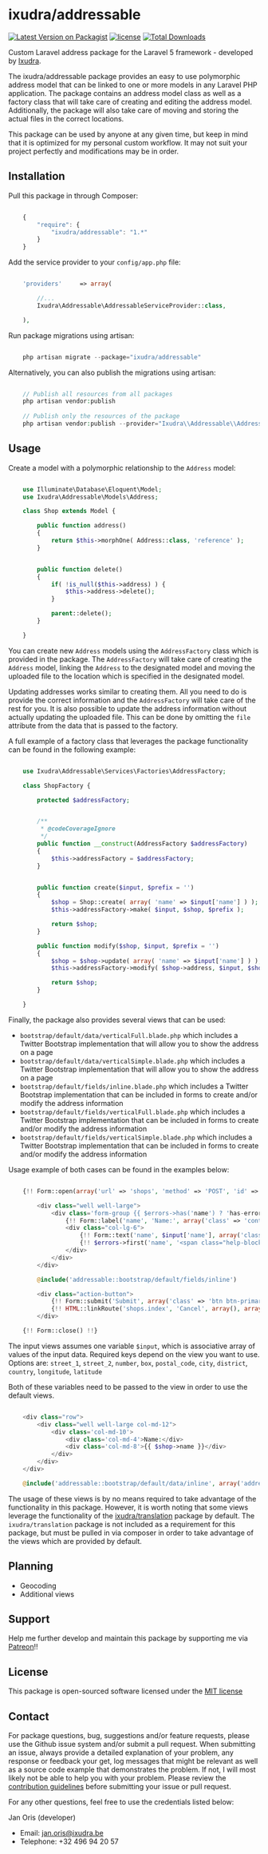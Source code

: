 ixudra/addressable
=====================

[![Latest Version on Packagist](https://img.shields.io/packagist/v/ixudra/addressable.svg?style=flat-square)](https://packagist.org/packages/ixudra/addressable)
[![license](https://img.shields.io/github/license/ixudra/addressable.svg)]()
[![Total Downloads](https://img.shields.io/packagist/dt/ixudra/addressable.svg?style=flat-square)](https://packagist.org/packages/ixudra/addressable)

Custom Laravel address package for the Laravel 5 framework - developed by [Ixudra](http://ixudra.be).

The ixudra/addressable package provides an easy to use polymorphic address model that can be linked to one or more models in any Laravel PHP application. The package contains an address model class as well as a factory class that will take care of creating and editing the address model. Additionally, the package will also take care of moving and storing the actual files in the correct locations.

This package can be used by anyone at any given time, but keep in mind that it is optimized for my personal custom workflow. It may not suit your project perfectly and modifications may be in order.



## Installation

Pull this package in through Composer:

```js

    {
        "require": {
            "ixudra/addressable": "1.*"
        }
    }

```

Add the service provider to your `config/app.php` file:

```php

    'providers'     => array(

        //...
        Ixudra\Addressable\AddressableServiceProvider::class,

    ),

```

Run package migrations using artisan:

```php

    php artisan migrate --package="ixudra/addressable"

```

Alternatively, you can also publish the migrations using artisan:

```php

    // Publish all resources from all packages
    php artisan vendor:publish
    
    // Publish only the resources of the package
    php artisan vendor:publish --provider="Ixudra\\Addressable\\AddressableServiceProvider"

```



## Usage

Create a model with a polymorphic relationship to the `Address` model:

```php

    use Illuminate\Database\Eloquent\Model;
    use Ixudra\Addressable\Models\Address;

    class Shop extends Model {

        public function address()
        {
            return $this->morphOne( Address::class, 'reference' );
        }


        public function delete()
        {
            if( !is_null($this->address) ) {
                $this->address->delete();
            }

            parent::delete();
        }

    }

```

You can create new `Address` models using the `AddressFactory` class which is provided in the package. The `AddressFactory` will take care of creating the `Address` model, linking the `Address` to the designated model and moving the uploaded file to the location which is specified in the designated model.
 
Updating addresses works similar to creating them. All you need to do is provide the correct information and the `AddressFactory` will take care of the rest for you. It is also possible to update the address information without actually updating the uploaded file. This can be done by omitting the `file` attribute from the data that is passed to the factory.

A full example of a factory class that leverages the package functionality can be found in the following example:

```php

    use Ixudra\Addressable\Services\Factories\AddressFactory;

    class ShopFactory {

        protected $addressFactory;


        /**
         * @codeCoverageIgnore
         */
        public function __construct(AddressFactory $addressFactory)
        {
            $this->addressFactory = $addressFactory;
        }


        public function create($input, $prefix = '')
        {
            $shop = Shop::create( array( 'name' => $input['name'] ) );
            $this->addressFactory->make( $input, $shop, $prefix );

            return $shop;
        }

        public function modify($shop, $input, $prefix = '')
        {
            $shop = $shop->update( array( 'name' => $input['name'] ) );
            $this->addressFactory->modify( $shop->address, $input, $shop, $prefix );

            return $shop;
        }

    }

```

Finally, the package also provides several views that can be used:

 - `bootstrap/default/data/verticalFull.blade.php` which includes a Twitter Bootstrap implementation that will allow you to show the address on a page
 - `bootstrap/default/data/verticalSimple.blade.php` which includes a Twitter Bootstrap implementation that will allow you to show the address on a page
 - `bootstrap/default/fields/inline.blade.php` which includes a Twitter Bootstrap implementation that can be included in forms to create and/or modify the address information
 - `bootstrap/default/fields/verticalFull.blade.php` which includes a Twitter Bootstrap implementation that can be included in forms to create and/or modify the address information
 - `bootstrap/default/fields/verticalSimple.blade.php` which includes a Twitter Bootstrap implementation that can be included in forms to create and/or modify the address information
 
Usage example of both cases can be found in the examples below:

```php

    {!! Form::open(array('url' => 'shops', 'method' => 'POST', 'id' => 'createShop', 'class' => 'form-horizontal', 'role' => 'form')) !!}

        <div class="well well-large">
            <div class='form-group {{ $errors->has('name') ? 'has-error' : '' }}'>
                {!! Form::label('name', 'Name:', array('class' => 'control-label col-lg-3')) !!}
                <div class="col-lg-6">
                    {!! Form::text('name', $input['name'], array('class' => 'form-control')) !!}
                    {!! $errors->first('name', '<span class="help-block">:message</span>') !!}
                </div>
            </div>
        </div>

        @include('addressable::bootstrap/default/fields/inline')

        <div class="action-button">
            {!! Form::submit('Submit', array('class' => 'btn btn-primary')) !!}
            {!! HTML::linkRoute('shops.index', 'Cancel', array(), array('class' => 'btn btn-default')) !!}
        </div>

    {!! Form::close() !!}

```

The input views assumes one variable `$input`, which is associative array of values of the input data. Required keys depend on the view you want to use. Options are: `street_1`, `street_2`, `number`, `box`, `postal_code`, `city`, `district`, `country`, `longitude`, `latitude`

Both of these variables need to be passed to the view in order to use the default views.

```php

    <div class="row">
        <div class="well well-large col-md-12">
            <div class='col-md-10'>
                <div class='col-md-4'>Name:</div>
                <div class='col-md-8'>{{ $shop->name }}</div>
            </div>
        </div>
    </div>

    @include('addressable::bootstrap/default/data/inline', array('address' => $shop->address))

```

The usage of these views is by no means required to take advantage of the functionality in this package. However, it is worth noting that some views leverage the functionality of the [ixudra/translation](http://github.com/ixudra/translation) package by default. The `ixudra/translation` package is not included as a requirement for this package, but must be pulled in via composer in order to take advantage of the views which are provided by default. 




## Planning

- Geocoding
- Additional views




## Support

Help me further develop and maintain this package by supporting me via [Patreon](https://www.patreon.com/ixudra)!!




## License

This package is open-sourced software licensed under the [MIT license](http://opensource.org/licenses/MIT)




## Contact

For package questions, bug, suggestions and/or feature requests, please use the Github issue system and/or submit a pull request. When submitting an issue, always provide a detailed explanation of your problem, any response or feedback your get, log messages that might be relevant as well as a source code example that demonstrates the problem. If not, I will most likely not be able to help you with your problem. Please review the [contribution guidelines](https://github.com/ixudra/addressable/blob/master/CONTRIBUTING.md) before submitting your issue or pull request.

For any other questions, feel free to use the credentials listed below: 

Jan Oris (developer)

- Email: jan.oris@ixudra.be
- Telephone: +32 496 94 20 57

